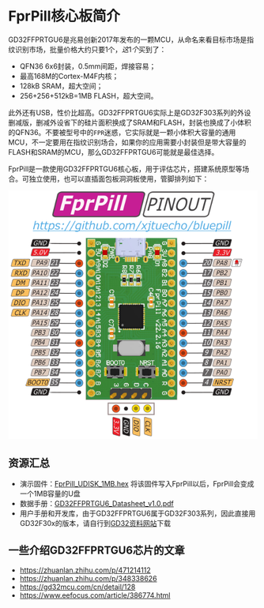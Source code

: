 # FprPill核心板简介

GD32FFPRTGU6是兆易创新2017年发布的一颗MCU，从命名来看目标市场是指纹识别市场，批量价格大约只要1个$，这1个$买到了：

- QFN36 6x6封装，0.5mm间距，焊接容易；
- 最高168M的Cortex-M4F内核；
- 128kB SRAM，超大空间；
- 256+256+512kB=1MB FLASH，超大空间。

此外还有USB，性价比超高。GD32FFPRTGU6实际上是GD32F303系列的外设删减版，删减外设省下的硅片面积换成了SRAM和FLASH，封装也换成了小体积的QFN36。不要被型号中的`FPR`迷惑，它实际就是一颗小体积大容量的通用MCU，不一定要用在指纹识别场合，如果你的应用需要小封装但是带大容量的FLASH和SRAM的MCU，那么GD32FFPRTGU6可能就是最佳选择。

FprPill是一款使用GD32FFPRTGU6核心板，用于评估芯片，搭建系统原型等场合。可独立使用，也可以直插面包板洞洞板使用，管脚排列如下：

![FprPill_PINOUT](FprPill.png)

## 资源汇总

- 演示固件：[FprPill_UDISK_1MB.hex](FprPill_UDISK_1MB.hex) 将该固件写入FprPill以后，FprPill会变成一个1MB容量的U盘
- 数据手册：[GD32FFPRTGU6_Datasheet_v1.0.pdf](GD32FFPRTGU6_Datasheet_v1.0.pdf)
- 用户手册和开发库，由于GD32FFPRTGU6属于GD32F303系列，因此直接用GD32F30x的版本，请自行到[GD32资料网站](https://gd32mcu.com)下载

## 一些介绍GD32FFPRTGU6芯片的文章

- https://zhuanlan.zhihu.com/p/471214112
- https://zhuanlan.zhihu.com/p/348338626
- https://gd32mcu.com/cn/detail/128
- https://www.eefocus.com/article/386774.html
